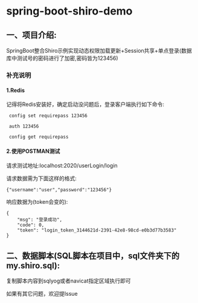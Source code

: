 # spring-boot-shiro-demo

## 一、项目介绍:
SpringBoot整合Shiro示例实现动态权限加载更新+Session共享+单点登录(数据库中测试号的密码进行了加密,密码皆为123456)


### 补充说明


#### 1.Redis
记得将Redis安装好，确定启动没问题后，登录客户端执行如下命令:
````
 config set requirepass 123456
 
 auth 123456
 
 config get requirepass
````


#### 2.使用POSTMAN测试

请求测试地址:localhost:2020/userLogin/login

请求数据需为下面这样的格式:

````
{"username":"user","password":"123456"}

````

响应数据为(token会变的):

````
{
    "msg": "登录成功",
    "code": 0,
    "token": "login_token_3144621d-2391-42e8-98cd-e0b3d77b3583"
}
````

## 二、数据脚本(SQL脚本在项目中，sql文件夹下的my.shiro.sql):
复制脚本内容到sqlyog或者navicat指定区域执行即可

如果有其它问题，欢迎提Issue